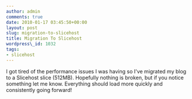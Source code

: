 ```yaml
---
author: admin
comments: true
date: 2010-01-17 03:45:50+00:00
layout: post
slug: migration-to-slicehost
title: Migration To Slicehost
wordpress\_id: 1032
tags:
- slicehost
---
```


I got tired of the performance issues I was having so I've migrated my blog to a Slicehost slice (512MB).  Hopefully nothing is broken, but if you notice something let me know.  Everything should load more quickly and consistently going forward!
